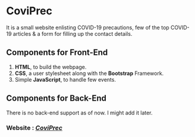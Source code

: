 # CoviPrec

It is a small website enlisting COVID-19 precautions, few of the top COVID-19 articles & a form for filling up the contact details.

## Components for Front-End

1)  **HTML**, to build the webpage.
2)  **CSS**, a user stylesheet along with the **Bootstrap** Framework.
3)  Simple **JavaScript**, to handle few events.

## Components for Back-End

There is no back-end support as of now. I might add it later.

### Website : <a href="https://hritamdutta18.github.io/covid_prec/webpage"><i>CoviPrec</i></a>
